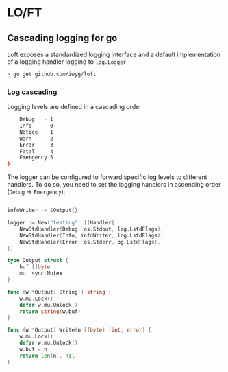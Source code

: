 # LO/FT
## Cascading logging for go

Loft exposes a standardized logging interface and a default implementation of a logging handler logging to `log.Logger` 


```bash
> go get github.com/iwyg/loft
```

### Log cascading
Logging levels are defined in a cascading order

```sh
	Debug   - 1
	Info      0
	Notice    1
	Warn      2
	Error     3
	Fatal     4
	Emergency 5
)
```

The logger can be configured to forward specific log levels to different handlers. To do so, you need to set the logging handlers in ascending order (`Debug` -> `Emergency`).

```go

infoWriter := &Output{}

logger := New("testing", []Handler{
    NewStdHandler(Debug, os.Stdout, log.LstdFlags),
    NewStdHandler(Info, infoWriter, log.LstdFlags),
    NewStdHandler(Error, os.Stderr, og.LstdFlags),
})

type Output struct {
	buf []byte
	mu  sync.Mutex
}

func (w *Output) String() string {
	w.mu.Lock()
	defer w.mu.Unlock()
	return string(w.buf)
}

func (w *Output) Write(n []byte) (int, error) {
	w.mu.Lock()
	defer w.mu.Unlock()
	w.buf = n
	return len(n), nil
}
```
